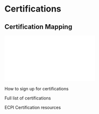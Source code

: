 # Certifications

## Certification Mapping
![map of certification vs classes](Certification%20Class%20Map.pdf)

How to sign up for certifications

Full list of certifications

ECPI Certification resources
